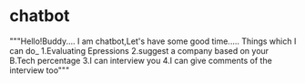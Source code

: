 # chatbot
"""Hello!Buddy....
I am chatbot,Let's have some good time.....
Things which I can do_
1.Evaluating Epressions
2.suggest a company based on your B.Tech percentage
3.I can interview you
4.I can give comments of the interview too"""
